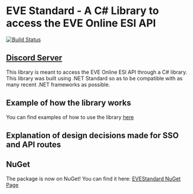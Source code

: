 # EVE Standard - A C# Library to access the EVE Online ESI API
[![Build Status](https://pointyhatgames.visualstudio.com/_apis/public/build/definitions/0a849367-82ec-47dc-a7ce-23289c57acf9/1/badge)](https://pointyhatgames.visualstudio.com/EVEStandard/_build/index?definitionId={id})

## [Discord Server](https://discord.gg/SVyVze5)

This library is meant to access the EVE Online ESI API through a C# library. This library was built using .NET Standard so as to be compatible with as many recent .NET frameworks as possible.

## Example of how the library works
You can find examples of how to use the library [here](https://github.com/gehnster/EVEStandard-Examples)

## Explanation of design decisions made for SSO and API routes
## NuGet
The package is now on NuGet! You can find it here: [EVEStandard NuGet Page](https://www.nuget.org/packages/PointyHatGames.EVEStandard)

